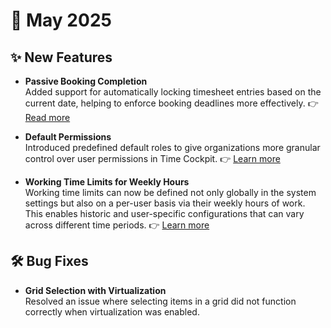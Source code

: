 # 📅 May 2025

## ✨ New Features

- **Passive Booking Completion**  
  Added support for automatically locking timesheet entries based on the current date, helping to enforce booking deadlines more effectively. 👉 [Read more](https://docs.timecockpit.com/doc/employee-time-tracking/passive-booking-completion.html)

- **Default Permissions**  
  Introduced predefined default roles to give organizations more granular control over user permissions in Time Cockpit. 👉 [Learn more](https://docs.timecockpit.com/doc/employee-time-tracking/default-permissions.html)

- **Working Time Limits for Weekly Hours**  
  Working time limits can now be defined not only globally in the system settings but also on a per-user basis via their weekly hours of work.  
  This enables historic and user-specific configurations that can vary across different time periods. 
  👉 [Learn more](https://docs.timecockpit.com/doc/employee-time-tracking/working-time-regulations.html)

## 🛠️ Bug Fixes

- **Grid Selection with Virtualization**  
  Resolved an issue where selecting items in a grid did not function correctly when virtualization was enabled.